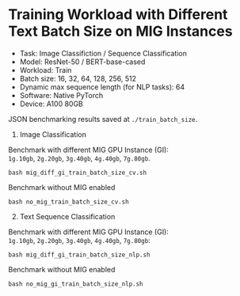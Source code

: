# Training Workload with Different Text Batch Size on MIG Instances

- Task: Image Classifiction / Sequence Classification
- Model: ResNet-50 / BERT-base-cased
- Workload: Train
- Batch size: 16, 32, 64, 128, 256, 512
- Dynamic max sequence length (for NLP tasks): 64
- Software: Native PyTorch
- Device: A100 80GB

JSON benchmarking results saved at `./train_batch_size`.

1. Image Classification

Benchmark with different MIG GPU Instance (GI):  
`1g.10gb`, `2g.20gb`, `3g.40gb`, `4g.40gb`, `7g.80gb`.
```shell
bash mig_diff_gi_train_batch_size_cv.sh
```

Benchmark without MIG enabled
```shell
bash no_mig_train_batch_size_cv.sh
```

2. Text Sequence Classification

Benchmark with different MIG GPU Instance (GI):  
`1g.10gb`, `2g.20gb`, `3g.40gb`, `4g.40gb`, `7g.80gb`:
```shell
bash mig_diff_gi_train_batch_size_nlp.sh
```

Benchmark without MIG enabled
```shell
bash no_mig_gi_train_batch_size_nlp.sh
```

